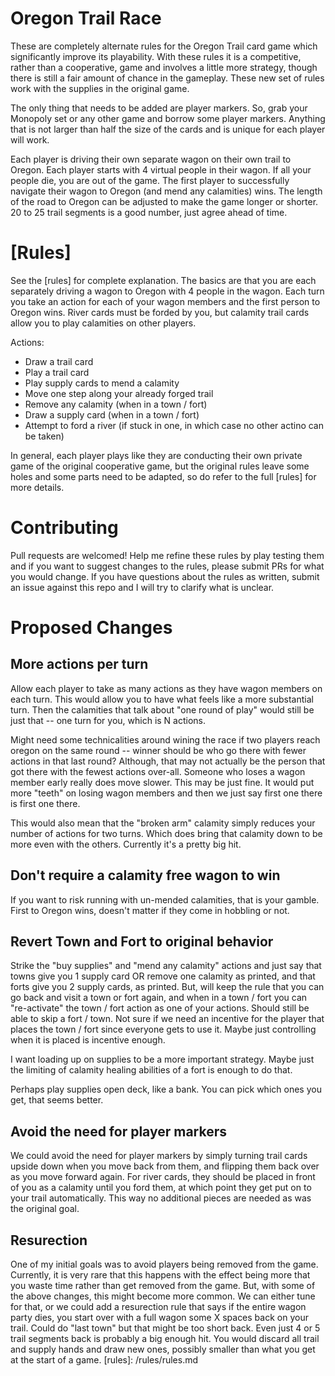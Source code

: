 # Oregon Trail Race

These are completely alternate rules for the Oregon Trail card game which significantly improve its playability.  With these rules it is a competitive, rather than a cooperative, game and  involves a little more strategy, though there is still a fair amount of chance in the gameplay.  These new set of rules work with the supplies in the original game.

The only thing that needs to be added are player markers.  So, grab your Monopoly set or any other game and borrow some player markers.  Anything that is not larger than half the size of the cards and is unique for each player will work.

Each player is driving their own separate wagon on their own trail to Oregon.  Each player starts with 4 virtual people in their wagon.  If all your people die, you are out of the game.  The first player to successfully navigate their wagon to Oregon (and mend any calamities) wins.  The length of the road to Oregon can be adjusted to make the game longer or shorter.  20 to 25 trail segments is a good number, just agree ahead of time.

# [Rules]
See the [rules] for complete explanation.  The basics are that you are each separately driving a wagon to Oregon with 4 people in the wagon.  Each turn you take an action for each of your wagon members and the first person to Oregon wins.  River cards must be forded by you, but calamity trail cards allow you to play calamities on other players.

Actions:
   * Draw a trail card
   * Play a trail card
   * Play supply cards to mend a calamity
   * Move one step along your already forged trail
   * Remove any calamity (when in a town / fort)
   * Draw a supply card (when in a town / fort)
   * Attempt to ford a river (if stuck in one, in which case no other actino can be taken)

In general, each player plays like they are conducting their own private game of the original cooperative game, but the original rules leave some holes and some parts need to be adapted, so do refer to the full [rules] for more details.

# Contributing

Pull requests are welcomed!  Help me refine these rules by play testing them and if you want to suggest changes to the rules, please submit PRs for what you would change.  If you have questions about the rules as written, submit an issue against this repo and I will try to clarify what is unclear.

# Proposed Changes
## More actions per turn
Allow each player to take as many actions as they have wagon members on each turn.  This would allow you to have what feels like a more substantial turn.  Then the calamities that talk about "one round of play" would still be just that -- one turn for you, which is N actions.  

Might need some technicalities around wining the race if two players reach oregon on the same round -- winner should be who go there with fewer actions in that last round?  Although, that may not actually be the person that got there with the fewest actions over-all.  Someone who loses a wagon member early really does move slower.  This may be just fine.  It would put more "teeth" on losing wagon members and then we just say first one there is first one there.

This would also mean that the "broken arm" calamity simply reduces your number of actions for two turns.  Which does bring that calamity down to be more even with the others.  Currently it's a pretty big hit.

## Don't require a calamity free wagon to win
If you want to risk running with un-mended calamities, that is your gamble.  First to Oregon wins, doesn't matter if they come in hobbling or not.

## Revert Town and Fort to original behavior
Strike the "buy supplies" and "mend any calamity" actions and just say that towns give you 1 supply card OR remove one calamity as printed, and that forts give you 2 supply cards, as printed.  But, will keep the rule that you can go back and visit a town or fort again, and when in a town / fort you can "re-activate" the town / fort action as one of your actions.  Should still be able to skip a fort / town.  Not sure if we need an incentive for the player that places the town / fort since everyone gets to use it.  Maybe just controlling when it is placed is incentive enough.

I want loading up on supplies to be a more important strategy.  Maybe just the limiting of calamity healing abilities of a fort is enough to do that.

Perhaps play supplies open deck, like a bank.  You can pick which ones you get, that seems better.

## Avoid the need for player markers
We could avoid the need for player markers by simply turning trail cards upside down when you move back from them, and flipping them back over as you move forward again.  For river cards, they should be placed in front of you as a calamity until you ford them, at which point they get put on to your trail automatically.  This way no additional pieces are needed as was the original goal.

## Resurection
One of my initial goals was to avoid players being removed from the game.  Currently, it is very rare that this happens with the effect being more that you waste time rather than get removed from the game.  But, with some of the above changes, this might become more common. We can either tune for that, or we could add a resurection rule that says if the entire wagon party dies, you start over with a full wagon some X spaces back on your trail.  Could do "last town" but that might be too short back.  Even just 4 or 5 trail segments back is probably a big enough hit.  You would discard all trail and supply hands and draw new ones, possibly smaller than what you get at the start of a game.
[rules]: /rules/rules.md
